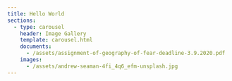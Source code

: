 ```yaml
---
title: Hello World
sections:
  - type: carousel
    header: Image Gallery
    template: carousel.html
    documents:
      - /assets/assignment-of-geography-of-fear-deadline-3.9.2020.pdf
    images:
      - /assets/andrew-seaman-4fi_4q6_efm-unsplash.jpg
---
```

